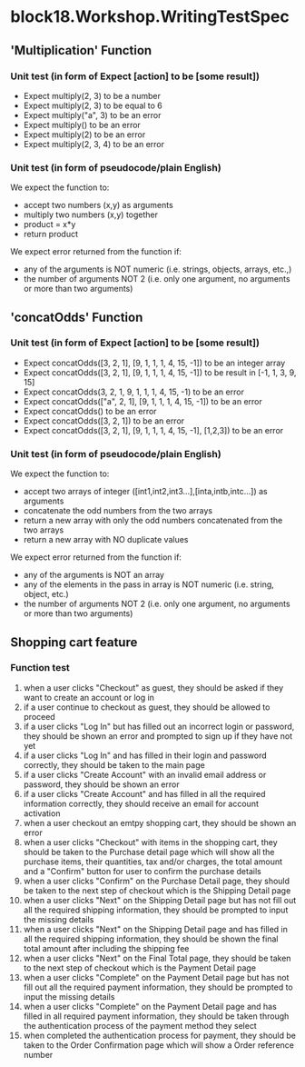 # block18.Workshop.WritingTestSpec
## 'Multiplication' Function
### Unit test (in form of Expect [action] to be [some result])
- Expect multiply(2, 3) to be a number
- Expect multiply(2, 3) to be equal to 6
- Expect multiply("a", 3) to be an error
- Expect multiply() to be an error
- Expect multiply(2) to be an error
- Expect multiply(2, 3, 4) to be an error

### Unit test (in form of pseudocode/plain English)
We expect the function to:
- accept two numbers (x,y) as arguments
- multiply two numbers (x,y) together
- product = x*y
- return product

We expect error returned from the function if:
- any of the arguments is NOT numeric (i.e. strings, objects, arrays, etc.,)
- the number of arguments NOT 2 (i.e. only one argument, no arguments or more than two arguments)

## 'concatOdds' Function
### Unit test (in form of Expect [action] to be [some result])
- Expect concatOdds([3, 2, 1], [9, 1, 1, 1, 4, 15, -1]) to be an integer array
- Expect concatOdds([3, 2, 1], [9, 1, 1, 1, 4, 15, -1]) to be result in [-1, 1, 3, 9, 15]
- Expect concatOdds(3, 2, 1, 9, 1, 1, 1, 4, 15, -1) to be an error
- Expect concatOdds(["a", 2, 1], [9, 1, 1, 1, 4, 15, -1]) to be an error
- Expect concatOdds() to be an error
- Expect concatOdds([3, 2, 1]) to be an error
- Expect concatOdds([3, 2, 1], [9, 1, 1, 1, 4, 15, -1], [1,2,3]) to be an error

### Unit test (in form of pseudocode/plain English)
We expect the function to:
- accept two arrays of integer ([int1,int2,int3...],[inta,intb,intc...]) as arguments
- concatenate the odd numbers from the two arrays 
- return a new array with only the odd numbers concatenated from the two arrays
- return a new array with NO duplicate values 

We expect error returned from the function if:
- any of the arguments is NOT an array 
- any of the elements in the pass in array is NOT numeric (i.e. string, object, etc.)
- the number of arguments NOT 2 (i.e. only one argument, no arguments or more than two arguments)

## Shopping cart feature
### Function test 
1. when a user clicks "Checkout" as guest, they should be asked if they want to create an account or log in
2. if a user continue to checkout as guest, they should be allowed to proceed
3. if a user clicks "Log In" but has filled out an incorrect login or password, they should be shown an error and prompted to sign up if they have not yet
4. if a user clicks "Log In" and has filled in their login and password correctly, they should be taken to the main page
5. if a user clicks "Create Account" with an invalid email address or password, they should be shown an error
6. if a user clicks "Create Account" and has filled in all the required information correctly, they should receive an email for account activation
7. when a user checkout an emtpy shopping cart, they should be shown an error
8. when a user clicks "Checkout" with items in the shopping cart, they should be taken to the Purchase detail page which will show all the purchase items, their quantities, tax and/or charges, the total amount and a "Confirm" button for user to confirm the purchase details 
9. when a user clicks "Confirm" on the Purchase Detail page, they should be taken to the next step of checkout which is the Shipping Detail page
10. when a user clicks "Next" on the Shipping Detail page but has not fill out all the required shipping information, they should be prompted to input the missing details
11. when a user clicks "Next" on the Shipping Detail page and has filled in all the required shipping information, they should be shown the final total amount after including the shipping fee
12. when a user clicks "Next" on the Final Total page, they should be taken to the next step of checkout which is the Payment Detail page
13. when a user clicks "Complete" on the Payment Detail page but has not fill out all the required payment information, they should be prompted to input the missing details
14. when a user clicks "Complete" on the Payment Detail page and has filled in all required payment information, they should be taken through the authentication process of the payment method they select
15. when completed the authentication process for payment, they should be taken to the Order Confirmation page which will show a Order reference number
     




